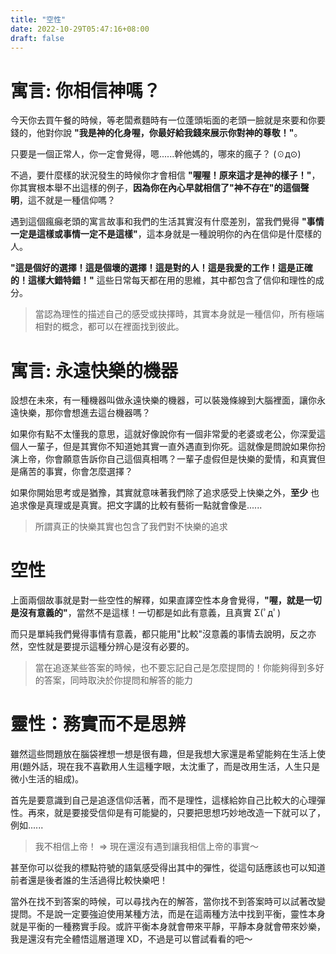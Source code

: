 ```yaml
---
title: "空性"
date: 2022-10-29T05:47:16+08:00
draft: false
---
```

# 寓言: 你相信神嗎？
今天你去買午餐的時候，等老闆煮麵時有一位蓬頭垢面的老頭一臉就是來要和你要錢的，他對你說 **"我是神的化身喔，你最好給我錢來展示你對神的尊敬！"**。

只要是一個正常人，你一定會覺得，嗯......幹他媽的，哪來的瘋子？ (☉д⊙)

不過，要什麼樣的狀況發生的時候你才會相信 **"喔喔！原來這才是神的樣子！"**，你其實根本舉不出這樣的例子，**因為你在內心早就相信了"神不存在"的這個聲明**，這不就是一種信仰嗎？

遇到這個瘋癲老頭的寓言故事和我們的生活其實沒有什麼差別，當我們覺得 **"事情一定是這樣或事情一定不是這樣"**，這本身就是一種說明你的內在信仰是什麼樣的人。

**"這是個好的選擇！這是個壞的選擇！這是對的人！這是我愛的工作！這是正確的！這樣大錯特錯！"** 這些日常每天都在用的思維，其中都包含了信仰和理性的成分。

> 當認為理性的描述自己的感受或抉擇時，其實本身就是一種信仰，所有極端相對的概念，都可以在裡面找到彼此。

# 寓言: 永遠快樂的機器
設想在未來，有一種機器叫做永遠快樂的機器，可以裝幾條線到大腦裡面，讓你永遠快樂，那你會想進去這台機器嗎？

如果你有點不太懂我的意思，這就好像說你有一個非常愛的老婆或老公，你深愛這個人一輩子，但是其實你不知道她其實一直外遇直到你死。這就像是問說如果你扮演上帝，你會願意告訴你自己這個真相嗎？一輩子虛假但是快樂的愛情，和真實但是痛苦的事實，你會怎麼選擇？

如果你開始思考或是猶豫，其實就意味著我們除了追求感受上快樂之外，**至少** 也追求像是真理或是真實。把文字講的比較有藝術一點就會像是......

> 所謂真正的快樂其實也包含了我們對不快樂的追求

# 空性
上面兩個故事就是對一些空性的解釋，如果直譯空性本身會覺得，**"喔，就是一切是沒有意義的"**，當然不是這樣！一切都是如此有意義，且真實 Σ(ﾟдﾟ)

而只是單純我們覺得事情有意義，都只能用"比較"沒意義的事情去說明，反之亦然，空性就是要提示這種分辨心是沒有必要的。

> 當在追逐某些答案的時候，也不要忘記自己是怎麼提問的！你能夠得到多好的答案，同時取決於你提問和解答的能力

# 靈性：務實而不是思辨
雖然這些問題放在腦袋裡想一想是很有趣，但是我想大家還是希望能夠在生活上使用(題外話，現在我不喜歡用人生這種字眼，太沈重了，而是改用生活，人生只是微小生活的組成)。

首先是要意識到自己是追逐信仰活著，而不是理性，這樣給妳自己比較大的心理彈性。再來，就是要接受信仰是有可能變的，只要把思想巧妙地改造一下就可以了，例如......

> 我不相信上帝！  =>  現在還沒有遇到讓我相信上帝的事實～

甚至你可以從我的標點符號的語氣感受得出其中的彈性，從這句話應該也可以知道前者還是後者誰的生活過得比較快樂吧！

當外在找不到答案的時候，可以尋找內在的解答，當你找不到答案時可以試著改變提問。不是說一定要強迫使用某種方法，而是在這兩種方法中找到平衡，靈性本身就是平衡的一種務實手段。或許平衡本身就會帶來平靜，平靜本身就會帶來妙樂，我是還沒有完全體悟這層道理 XD，不過是可以嘗試看看的吧～













